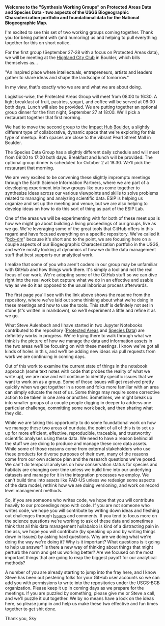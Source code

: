 **Welcome to the "Synthesis Working Groups" on Protected Areas Data and Species Data - two aspects of the USGS Biogeographic Characterization portfolio and foundational data for the National Biogeographic Map.**

I'm excited to see this set of two working groups coming together. Thank you for being patient with (and humoring) us and helping to pull everything together for this on short notice.

For the first group (September 27-28 with a focus on Protected Areas data), we will be meeting at the [Highland City Club](https://www.highlandcityclub.com/) in Boulder, which bills themselves as...

"An inspired place where intellectuals, entrepreneurs, artists and leaders gather to share ideas and shape the landscape of tomorrow."

In my view, that's exactly who we are and what we are about doing.

Logistics-wise, the Protected Areas Group will meet from 08:00 to 16:30. A light breakfast of fruit, pastries, yogurt, and coffee will be served at 08:00 both days. Lunch will also be provided. We are putting together an optional group dinner for the first night, September 27 at 18:00. We'll pick a restaurant together that first morning.

We had to move the second group to the [Impact Hub Boulder](https://impacthubboulder.com/), a slightly different type of collaborative, dynamic space that we're exploring for this type of meetup. Both spaces are close to the vibrant Pearl Street Mall in Boulder.

The Species Data Group has a slightly different daily schedule and will meet from 09:00 to 17:00 both days. Breakfast and lunch will be provided. The optional group dinner is scheduled for October 2 at 18:30. We'll pick the restaurant that morning.

We are very excited to be convening these slightly impromptu meetings through the Earth Science Information Partners, where we are part of a developing experiment into how groups like ours come together to synthesize ideas across our various viewpoints and skills to solve problems related to managing and analyzing scientific data. ESIP is helping us organize and set up the meeting and venue, but we are also helping to develop ideas on how to do this sort of thing as part of the ESIP Lab.

One of the areas we will be experimenting with for both of these meet ups is how we might go about building a living proceedings of our groups, live as we go. We're leveraging some of the great tools that GitHub offers in this regard and have focused everything on a specific repository. We've called it "[bcb-dm](https://github.com/usgs-bcb/bcb-dm)" because it's short and to the point, we are focusing here on a couple aspects of our Biogeographic Characterization portfolio in the USGS, and we're mostly looking at dynamics of how we do the data management stuff that best supports our analytical work.

I realize that some of you who aren't coders in our group may be unfamiliar with GitHub and how things work there. It's simply a tool and not the real focus of our work. We're adopting some of the GitHub stuff so we can dive right into the real work but capture what we do in an effective and usable way as we do it as opposed to the usual laborious process afterwards.

The first page you'll see with the link above shows the readme from the repository, where we've laid out some thinking about what we're doing in these meetings and how to use the tools. This stuff is definitely not set in stone (it's written in markdown), so we'll experiment a little and refine it as we go.

What Steve Aulenbach and I have started in two Jupyter Notebooks contributed to the repository ([Protected Areas](https://github.com/usgs-bcb/bcb-dm/blob/master/Protected-Areas.ipynb) and [Species Data](https://github.com/usgs-bcb/bcb-dm/blob/master/Species%20Data.ipynb)) are definitely works in progress. We're trying there to walk through what we think is the picture of how we manage the data and information assets in the two areas we'll be focusing on with these meetings. I know we've got all kinds of holes in this, and we'll be adding new ideas via pull requests from work we are continuing in coming days.

Out of this work to examine the current state of things in the notebook approach (some text notes with code that probes the reality of what we write up), we are now and will continue to identify specific issues that we want to work on as a group. Some of those issues will get resolved pretty quickly when we get together in a room and folks more familiar with an area can simply educate the rest of us. Some things may require some corrective action to be taken in one area or another. Sometimes, we might break up into smaller groups of a couple people digging in deeper to address one particular challenge, committing some work back, and then sharing what they did.

While we are taking this opportunity to do some foundational work on how we manage these two areas of our data, the point of all of this is to set us up for more efficient, effective, reproducible, traceable, and trustworthy scientific analyses using these data. We need to have a reason behind all the stuff we are doing to produce and manage these core data assets. While some of those reasons come from external stakeholders who use these products for diverse purposes of their own, many of the reasons come from our own science plan and the research questions we've posed. We can't do temporal analyses on how conservation status for species and habitats are changing over time unless we build time into our underlying datasets and manage for it in the integration processes we employ. We can't build time into assets like PAD-US unless we redesign some aspects of the data model, rethink how we are doing versioning, and work on record level management methods.

So, if you are someone who writes code, we hope that you will contribute heavily to our proceedings repo with code. If you are not someone who writes code, we hope you will contribute by writing down ideas and fleshing out challenges through [Issues](https://github.com/usgs-bcb/bcb-dm/issues) and comments. If you tend to focus more on the science questions we're working to ask of these data and sometimes think that all this data management hullabaloo is kind of a distracting pain in the ass, we hope you will contribute (by speaking up and by writing things down in Issues) by asking hard questions. Why are we doing what we're doing the way we're doing it? Why is it important? What questions is it going to help us answer? Is there a new way of thinking about things that might perturb the norm and get us working better? Are we focused on the most important things that are going to reap the biggest payoff for our analytical methods?

A number of you are already starting to jump into the fray here, and I know Steve has been out pestering folks for your GitHub user accounts so we can add you with permissions to write into the repositories under the USGS-BCB organization. Please keep it up in coming days as we prepare for the meetings. If you are puzzled by something, please give me or Steve a call, and we'll puzzle it out together. We by no means have a lock on the ideas here, so please jump in and help us make these two effective and fun times together to get shit done.

Thank you,
Sky
